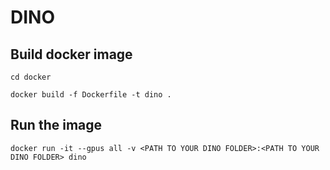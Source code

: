 # DINO
 
## Build docker image
`cd docker` 

`docker build -f Dockerfile -t dino .` 

## Run the image
`docker run -it --gpus all -v <PATH TO YOUR DINO FOLDER>:<PATH TO YOUR DINO FOLDER> dino`
